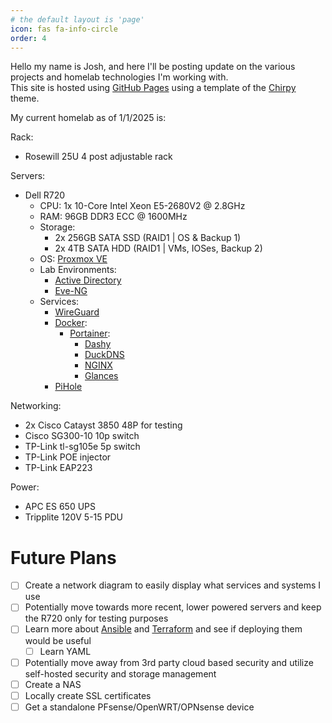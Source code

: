 ```yaml
---
# the default layout is 'page'
icon: fas fa-info-circle
order: 4
---
```


Hello my name is Josh, and here I'll be posting update on the various projects and homelab technologies I'm working with.  
This site is hosted using [GitHub Pages][github-pages] using a template of the [Chirpy][chirpy] theme.  

My current homelab as of 1/1/2025 is:

Rack: 
* Rosewill 25U 4 post adjustable rack

Servers:
* Dell R720
  * CPU: 1x 10-Core Intel Xeon E5-2680V2 @ 2.8GHz
  * RAM: 96GB DDR3 ECC @ 1600MHz
  * Storage:
    * 2x 256GB SATA SSD (RAID1 &#124; OS & Backup 1) 
    * 2x 4TB SATA HDD (RAID1 &#124; VMs, IOSes, Backup 2)
  * OS: [Proxmox VE][proxmox]
  * Lab Environments:
    * [Active Directory][ad]
    * [Eve-NG][eve-ng]
  * Services:
    * [WireGuard][wireguard]
    * [Docker][docker]:
      * [Portainer][portainer]:
        * [Dashy][dashy]
        * [DuckDNS][duckdns]
        * [NGINX][nginx]
        * [Glances][glances]
    * [PiHole][pihole]

Networking:  
* 2x Cisco Catayst 3850 48P for testing
* Cisco SG300-10 10p switch
* TP-Link tl-sg105e 5p switch
* TP-Link POE injector
* TP-Link EAP223

Power:
* APC ES 650 UPS
* Tripplite 120V 5-15 PDU
  
# Future Plans
- [ ] Create a network diagram to easily display what services and systems I use
- [ ] Potentially move towards more recent, lower powered servers and keep the R720 only for testing purposes
- [ ] Learn more about [Ansible](https://www.ansible.com/) and [Terraform](https://www.terraform.io/) and see if deploying them would be useful
  - [ ] Learn YAML  
- [ ] Potentially move away from 3rd party cloud based security and utilize self-hosted security and storage management
- [ ] Create a NAS
- [ ] Locally create SSL certificates
- [ ] Get a standalone PFsense/OpenWRT/OPNsense device

[github-pages]: https://pages.github.com/
[jekyll]:       https://jekyllthemes.org/
[pihole]:       https://gaviolajosh.github.io/pihole-setup/
[wireguard]:    https://gaviolajosh.github.io/wireguard-setup/
[dashy]:        https://gaviolajosh.github.io/dashy-setup/
[llama3]:       https://ollama.com/
[eve-ng]:       https://gaviolajosh.github.io/eve-ng/
[portainer]:    https://www.portainer.io/
[duckdns]:      https://www.duckdns.org/
[ad]:           https://gaviolajosh.github.io/active-directory/
[glances]:      https://gaviolajosh.github.io/glances/
[chirpy]:       https://github.com/cotes2020/jekyll-theme-chirpy
[nginx]:        https://nginxproxymanager.com/
[docker]:       https://www.docker.com/
[proxmox]:      https://www.proxmox.com/en/proxmox-virtual-environment/overview
